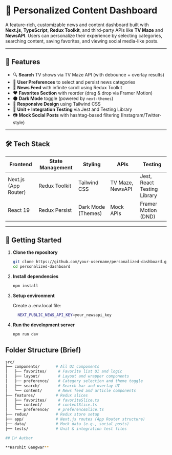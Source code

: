 # 📰 Personalized Content Dashboard

A feature-rich, customizable news and content dashboard built with **Next.js**, **TypeScript**, **Redux Toolkit**, and third-party APIs like **TV Maze** and **NewsAPI**. Users can personalize their experience by selecting categories, searching content, saving favorites, and viewing social media-like posts.

---

## 🔧 Features

- 🔍 **Search** TV shows via TV Maze API (with debounce + overlay results)
- 🧠 **User Preferences** to select and persist news categories
- 📰 **News Feed** with infinite scroll using Redux Toolkit
- ❤️ **Favorites Section** with reorder (drag & drop via Framer Motion)
- 🌑 **Dark Mode** toggle (powered by `next-themes`)
- 📱 **Responsive Design** using Tailwind CSS
- 🧪 **Unit + Integration Testing** via Jest and Testing Library
- 📷 **Mock Social Posts** with hashtag-based filtering (Instagram/Twitter-style)

---

## 🛠️ Tech Stack

| Frontend            | State Management  | Styling         | APIs              | Testing                     |
|---------------------|-------------------|------------------|--------------------|------------------------------|
| Next.js (App Router) | Redux Toolkit     | Tailwind CSS     | TV Maze, NewsAPI   | Jest, React Testing Library |
| React 19            | Redux Persist     | Dark Mode (Themes) | Mock APIs         | Framer Motion (DND)         |

---

## 🚀 Getting Started

1. **Clone the repository**
   ```bash
   git clone https://github.com/your-username/personalized-dashboard.git
   cd personalized-dashboard

2. **Install dependencies**
   ```bash
   npm install
3. **Setup environment**
   
   Create a .env.local file:
   
   ```bash
     NEXT_PUBLIC_NEWS_API_KEY=your_newsapi_key
5. **Run the development server**
   ```bash
   npm run dev

## Folder Structure (Brief)

```bash
src/
├── components/       # All UI components
│   ├── favorites/     # Favorite list UI and logic
│   ├── layout/        # Layout and wrapper components
│   ├── preference/    # Category selection and theme toggle
│   ├── search/        # Search bar and overlay UI
│   └── content/       # News feed and article components
├── features/         # Redux slices
│   ├── favorites/     # favoriteSlice.ts
│   ├── content/       # contentSlice.ts
│   └── preference/    # preferenceSlice.ts
├── redux/            # Redux store setup
├── app/              # Next.js routes (App Router structure)
├── data/             # Mock data (e.g., social posts)
├── tests/            # Unit & integration test files

## 🙋‍♂️ Author

**Harshit Gangwar** 
